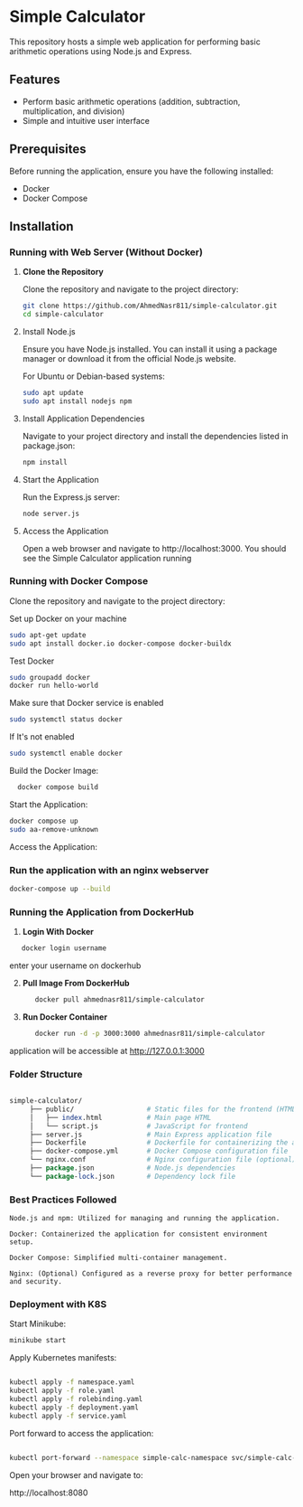 # Simple Calculator

This repository hosts a simple web application for performing basic arithmetic operations using Node.js and Express.

## Features

- Perform basic arithmetic operations (addition, subtraction, multiplication, and division)
- Simple and intuitive user interface

## Prerequisites

Before running the application, ensure you have the following installed:

- Docker
- Docker Compose

## Installation

### Running with Web Server (Without Docker)

1. **Clone the Repository**

   Clone the repository and navigate to the project directory:

   ```bash
   git clone https://github.com/AhmedNasr811/simple-calculator.git
   cd simple-calculator
   ```
2. Install Node.js

   Ensure you have Node.js installed. You can install it using a package manager
   or download it from the official Node.js website.

   For Ubuntu or Debian-based systems:
   ```bash
   sudo apt update
   sudo apt install nodejs npm
   ```

3. Install Application Dependencies

   Navigate to your project directory and install the dependencies listed in package.json:

   ```bash
   npm install
   ```

4. Start the Application

   Run the Express.js server:
   
   ```bash
   node server.js
   ```

5. Access the Application

   Open a web browser and navigate to http://localhost:3000. 
   You should see the Simple Calculator application running

### Running with Docker Compose


Clone the repository and navigate to the project directory:
    
Set up Docker on your machine
      
   ```bash
   sudo apt-get update
   sudo apt install docker.io docker-compose docker-buildx
   ```

Test Docker 
   
   ```bash
   sudo groupadd docker
   docker run hello-world
   ```

Make sure that Docker service is enabled 

   ```bash
   sudo systemctl status docker
   ```

If It's not enabled
   ```bash
   sudo systemctl enable docker
   ```

Build the Docker Image:

 ```bash
   docker compose build
 ```

Start the Application:

```bash
docker compose up
sudo aa-remove-unknown
```
Access the Application:
### Run the application with an nginx webserver 
   ```bash
   docker-compose up --build
   ```

### Running the Application from DockerHub

 1. **Login With Docker**

   ````bash
      docker login username
   ````

  enter your username on dockerhub
   
2. **Pull Image From DockerHub**
    
   ````bash
      docker pull ahmednasr811/simple-calculator

   ````
   
3. **Run Docker Container**
   ````bash
      docker run -d -p 3000:3000 ahmednasr811/simple-calculator
   ````
  
application will be accessible at http://127.0.0.1:3000

### Folder Structure
```perl

simple-calculator/
     ├── public/                  # Static files for the frontend (HTML, JS, CSS)
     │   ├── index.html           # Main page HTML
     │   └── script.js            # JavaScript for frontend
     ├── server.js                # Main Express application file
     ├── Dockerfile               # Dockerfile for containerizing the app
     ├── docker-compose.yml       # Docker Compose configuration file
     └── nginx.conf               # Nginx configuration file (optional)
     ├── package.json             # Node.js dependencies
     └── package-lock.json        # Dependency lock file
```

### Best Practices Followed

    Node.js and npm: Utilized for managing and running the application.
    
    Docker: Containerized the application for consistent environment setup.
    
    Docker Compose: Simplified multi-container management.
    
    Nginx: (Optional) Configured as a reverse proxy for better performance and security.


   ### Deployment with K8S 

Start Minikube:

````bash
minikube start

````

Apply Kubernetes manifests:

````bash

kubectl apply -f namespace.yaml
kubectl apply -f role.yaml
kubectl apply -f rolebinding.yaml
kubectl apply -f deployment.yaml
kubectl apply -f service.yaml

````

Port forward to access the application:

````bash

kubectl port-forward --namespace simple-calc-namespace svc/simple-calc-service 8080:80

````

Open your browser and navigate to:

http://localhost:8080
